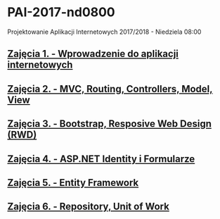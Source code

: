 # PAI-2017-nd0800
Projektowanie Aplikacji Internetowych 2017/2018 - Niedziela 08:00

## [Zajęcia 1. - Wprowadzenie do aplikacji internetowych](Zajecia_1-Wprowadzenie)
## [Zajęcia 2. - MVC, Routing, Controllers, Model, View](Zajecia_2-MVC)
## [Zajęcia 3. - Bootstrap, Resposive Web Design (RWD)](Zajecia_3-Bootstrap_RWD)
## [Zajęcia 4. - ASP.NET Identity i Formularze](Zajecia_4-Identity_Forms)
## [Zajęcia 5. - Entity Framework](Zajecia_5-EF)
## [Zajęcia 6. - Repository, Unit of Work](Zajecia_6-CRUD)
